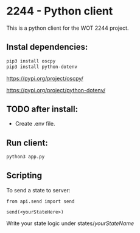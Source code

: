 # 2244 - Python client

This is a python client for the WOT 2244 project.

## Instal dependencies:

```Bash
pip3 install oscpy
pip3 install python-dotenv
```

https://pypi.org/project/oscpy/

https://pypi.org/project/python-dotenv/

## TODO after install:

- Create .env file.

## Run client:

```Bash
python3 app.py
```

## Scripting

To send a state to server:

```
from api.send import send

send(<yourStateHere>)
```

Write your state logic under states/_yourStateName_
